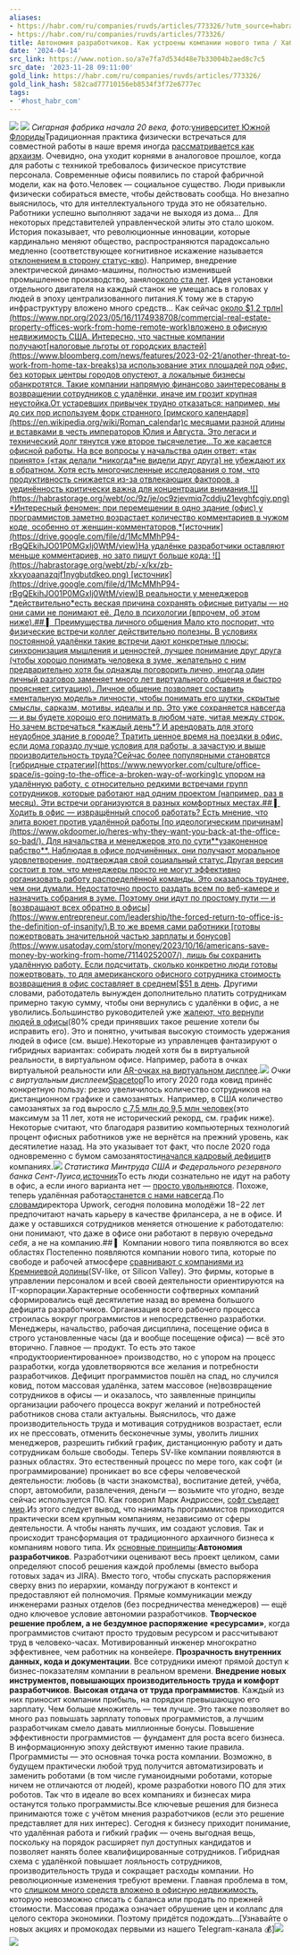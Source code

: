 ```yaml
---
aliases:
- https://habr.com/ru/companies/ruvds/articles/773326/?utm_source=habrahabr&utm_medium=rss&utm_campaign=773326
- https://habr.com/ru/companies/ruvds/articles/773326/
title: Автономия разработчиков. Как устроены компании нового типа / Хабр
date: '2024-04-14'
src_link: https://www.notion.so/a7e7fa7d534d48e7b33004b2aed8c7c5
src_date: '2023-11-28 09:11:00'
gold_link: https://habr.com/ru/companies/ruvds/articles/773326/
gold_link_hash: 582cad77710156eb8534f3f72e6777ec
tags:
- '#host_habr_com'
---
```


![](https://habrastorage.org/r/w780q1/webt/pf/8i/bh/pf8ibhhwgqbxws8utuwnh6aqp48.jpeg)
![](https://habrastorage.org/webt/pf/8i/bh/pf8ibhhwgqbxws8utuwnh6aqp48.jpeg)
*Сигарная фабрика начала 20 века, фото:*[университет Южной Флориды](https://fcit.usf.edu/florida/photos/industry/cigar/0315.htm)Традиционная практика физически встречаться для совместной работы в наше время иногда
[рассматривается как архаизм](https://www.newyorker.com/culture/office-space/is-going-to-the-office-a-broken-way-of-working). Очевидно, она уходит корнями в аналоговое прошлое, когда для работы с техникой требовалось физическое присутствие персонала. Современные офисы появились по старой фабричной модели, как на фото.Человек — социальное существо. Люди привыкли физически собираться вместе, чтобы действовать сообща. Но внезапно выяснилось, что для интеллектуального труда это не обязательно. Работники успешно выполняют задачи не выходя из дома… Для некоторых представителей управленческой элиты это стало шоком.
История показывает, что революционные инновации, которые кардинально меняют общество, распространяются парадоксально медленно (соответствующее когнитивное искажение называется
[отклонением в сторону статус-кво](https://ru.wikipedia.org/wiki/%D0%9E%D1%82%D0%BA%D0%BB%D0%BE%D0%BD%D0%B5%D0%BD%D0%B8%D0%B5_%D0%B2_%D1%81%D1%82%D0%BE%D1%80%D0%BE%D0%BD%D1%83_%D1%81%D1%82%D0%B0%D1%82%D1%83%D1%81-%D0%BA%D0%B2%D0%BE)). Например, внедрение электрической динамо-машины, полностью изменившей промышленное производство, заняло[около ста лет](https://www.researchgate.net/publication/4724731_The_Dynamo_and_the_Computer_An_Historical_Perspective_On_the_Modern_Productivity_Paradox). Идея установки отдельного двигателя на каждый станок не умещалась в головах у людей в эпоху централизованного питания.К тому же в старую инфраструктуру вложено много средств… Как сейчас
[около $1,2 трлн](https://www.npr.org/2023/05/16/1174938708/commercial-real-estate-property-offices-work-from-home-remote-work)вложено в офисную недвижимость США. Интересно, что частные компании получают[налоговые льготы от городских властей](https://www.bloomberg.com/news/features/2023-02-21/another-threat-to-work-from-home-tax-breaks)за использование этих площадей под офис, без которых центры городов опустеют, а локальные бизнесы обанкротятся. Такие компании напрямую финансово заинтересованы в возвращении сотрудников с удалёнки, иначе им грозит крупная неустойка.От устаревших привычек трудно отказаться: например, мы до сих пор используем форк странного
[римского календаря](https://en.wikipedia.org/wiki/Roman_calendar)с месяцами разной длины и вставками в честь императоров Юлия и Августа. Это легаси и технический долг тянутся уже второе тысячелетие…То же касается офисной работы. На все вопросы у начальства один ответ: «так принято» («так делали
*никогда*не видели друг друга) не убеждают их в обратном. Хотя есть многочисленные исследования о том, что продуктивность снижается из-за отвлекающих факторов, а уединённость критически важна для концентрации внимания.![](https://habrastorage.org/webt/oc/9z/je/oc9zjevmiq7cddju21evghfcgiy.png)
*Интересный феномен: при перемещении в одно здание (офис) у программистов заметно возрастает количество комментариев в чужом коде, особенно от женщин-комментаторов,*[источник](https://drive.google.com/file/d/1McMMhP94-rBgQEkihJO01P0MGxIj0WtM/view)На удалёнке разработчики оставляют меньше комментариев, но зато пишут больше кода:
![](https://habrastorage.org/webt/zb/-x/kx/zb-xkxyoaanazqjf1nygbutdkeo.png)
[источник](https://drive.google.com/file/d/1McMMhP94-rBgQEkihJO01P0MGxIj0WtM/view)В реальности у менеджеров
*действительно*есть веская причина сохранять офисные ритуалы — но они сами не понимают её. Дело в психологии (впрочем, об этом ниже).## ▍ Преимущества личного общения
Мало кто поспорит, что физические встречи коллег действительно полезны. В условиях постоянной удалёнки такие встречи дают конкретные плюсы: синхронизация мышления и ценностей, лучшее понимание друг друга (чтобы хорошо понимать человека в зуме, желательно с ним предварительно хотя бы однажды поговорить лично, иногда один личный разговор заменяет много лет виртуального общения и быстро проясняет ситуацию). Личное общение позволяет составить «ментальную модель» личности, чтобы понимать его шутки, скрытые смыслы, сарказм, мотивы, идеалы и пр. Это уже сохраняется навсегда — и вы будете хорошо его понимать в любом чате, читая между строк.
Но зачем встречаться
*каждый день*? И арендовать для этого неудобное здание в городе? Тратить ценное время на поездки в офис, если дома гораздо лучше условия для работы, а зачастую и выше производительность труда?Сейчас более популярными становятся
[гибридные стратегии](https://www.newyorker.com/culture/office-space/is-going-to-the-office-a-broken-way-of-working)с упором на удалённую работу, с относительно редкими встречами групп сотрудников, которые работают над одним проектом (например, раз в месяц). Эти встречи организуются в разных комфортных местах.## ▍ Ходить в офис — извращённый способ работать?
Есть мнение, что элита воюет против удалённой работы
[по идеологическим причинам](https://www.okdoomer.io/heres-why-they-want-you-back-at-the-office-so-bad/). Для начальства и менеджеров это по сути**узаконенное рабство**. Наблюдая в офисе подчинённых, они получают моральное удовлетворение, подтверждая свой социальный статус.Другая версия состоит в том, что менеджеры просто не могут эффективно организовать работу распределённой команды. Это оказалось труднее, чем они думали. Недостаточно просто раздать всем по веб-камере и назначить собрания в зуме. Поэтому они идут по простому пути — и
[возвращают всех обратно в офисы](https://www.entrepreneur.com/leadership/the-forced-return-to-office-is-the-definition-of-insanity/).В то же время сами работники
[готовы пожертвовать значительной частью зарплаты и бонусов](https://www.usatoday.com/story/money/2023/10/16/americans-save-money-by-working-from-home/71140252007/), лишь бы сохранить удалённую работу. Если подсчитать, сколько конкретно люди готовы пожертвовать, то для американского офисного сотрудника стоимость возвращения в офис составляет в среднем[$51 в день](https://fortune.com/2023/10/11/return-to-office-costs-commuting-lunch/). Другими словами, работодатель вынужден дополнительно платить сотрудникам примерно такую сумму, чтобы они вернулись с удалёнки в офис, а не уволились.Большинство руководителей уже
[жалеют, что вернули людей в офисы](https://envoy.com/content/datareport/)(80% среди принявших такое решение хотели бы исправить его). Это и понятно, учитывая высокую стоимость удержания людей в офисе (см. выше).Некоторые из управленцев фантазируют о гибридных вариантах: собирать людей хотя бы в виртуальной реальности, в виртуальном офисе. Например, работа в очках виртуальной реальности или
[AR-очках на виртуальном дисплее](https://www.pcworld.com/article/1919392/spacetop-is-the-first-laptop-without-a-screen.html).![](https://habrastorage.org/getpro/habr/post_images/87b/3ec/a17/87b3eca17f9b23c96c975e2f620ed1a1.jpg)
*Очки с виртуальным дисплеем*[Spacetop](https://www.sightful.com/)По итогу 2020 года ковид принёс конкретную пользу: резко увеличилось количество сотрудников на дистанционном графике и самозанятых. Например, в США количество самозанятых за год выросло
[с 7,5 млн до 9,5 млн человек](https://www.wsj.com/articles/workers-quit-jobs-in-droves-to-become-their-own-bosses-11638199199)(это максимум за 11 лет, хотя не исторический рекорд, см. график ниже). Некоторые считают, что благодаря развитию компьютерных технологий процент офисных работников уже не вернётся на прежний уровень, как десятилетие назад. На это указывает тот факт, что после 2020 года одновременно с бумом самозанятости[начался кадровый дефицит](https://www.wsj.com/amp/articles/labor-shortage-missing-workers-jobs-pay-raises-economy-11634224519)в компаниях.![](https://habrastorage.org/webt/7k/at/xw/7katxwxywq0rgq2v9usjiukr3cy.png)
*Статистика Минтруда США и Федерального резервного банка Сент-Луиса,*[источник](https://www.wsj.com/articles/workers-quit-jobs-in-droves-to-become-their-own-bosses-11638199199)То есть люди сознательно не идут на работу в офис, а если иного варианта нет —
[просто увольняются](https://www.wsj.com/articles/where-u-s-workers-are-quitting-jobs-at-record-rates-11637836201). Похоже, теперь удалённая работа[останется с нами навсегда](https://www.investopedia.com/remote-work-is-here-to-stay-and-employers-arent-happy-about-it-7814388).По
[словам](https://www.wsj.com/articles/workers-quit-jobs-in-droves-to-become-their-own-bosses-11638199199)директора Upwork, сегодня половина молодёжи 18−22 лет предпочитают начать карьеру в качестве фрилансера, а не в офисе. И даже у оставшихся сотрудников меняется отношение к работодателю: они понимают, что даже в офисе они работают в первую очередь*на себя*, а не на компанию.## ▍ Компании нового типа появляются во всех областях
Постепенно появляются компании нового типа, которые по свободе и рабочей атмосфере
[сравнивают с компаниями из Кремниевой долины](https://blog.pragmaticengineer.com/what-silicon-valley-gets-right-on-software-engineers/)(SV-like, от Silicon Valley). Это фирмы, которые в управлении персоналом и всей своей деятельности ориентируются на IT-корпорации.Характерные особенности софтверных компаний сформировались ещё десятилетие назад во времена большого дефицита разработчиков. Организация всего рабочего процесса строилась вокруг программистов и непосредственно разработки. Менеджеры, начальство, рабочая дисциплина, посещение офиса в строго установленные часы (да и вообще посещение офиса) — всё это вторично. Главное — продукт. То есть это такое «продуктоориентированное» производство, но с упором на процесс разработки, когда удовлетворяются все желания и потребности разработчиков.
Дефицит программистов пошёл на спад, но случился ковид, потом массовая удалёнка, затем массовое (не)возвращение сотрудников в офисы — и оказалось, что заявленные принципы организации рабочего процесса вокруг желаний и потребностей работников снова стали актуальны. Выяснилось, что даже производительность труда и мотивация сотрудников возрастает, если их не прессовать, отменить бесконечные зумы, уволить лишних менеджеров, разрешить гибкий график, дистанционную работу и дать сотрудникам больше свободы. Теперь SV-like компании появляются в разных областях. Это естественный процесс по мере того, как софт (и программирование) проникает во все сферы человеческой деятельности: любовь (в части знакомства), воспитание детей, учёба, спорт, автомобили, развлечения, деньги — возьмите что угодно, везде сейчас используется ПО. Как говорил Марк Андриссен,
[софт съедает мир](https://a16z.com/why-software-is-eating-the-world/).Из этого следует вывод, что нанимать программистов приходится практически всем крупным компаниям, независимо от сферы деятельности. А чтобы нанять лучших, им создают условия. Так и происходит трансформация от традиционного архаичного бизнеса к компаниям нового типа. Их
[основные принципы](https://blog.pragmaticengineer.com/what-silicon-valley-gets-right-on-software-engineers/):**Автономия разработчиков**. Разработчики оценивают весь проект целиком, сами определяют способ решения каждой проблемы (вместо выбора готовых задач из JIRA). Вместо того, чтобы спускать распоряжения сверху вниз по иерархии, команду погружают в контекст и предоставляют ей полномочия.
Прямые коммуникации между инженерами разных отделов (без посредничества менеджеров) — ещё одно ключевое условие автономии разработчиков.
**Творческое решение проблем, а не бездумное распоряжение «ресурсами»**, когда программистов считают просто трудовым ресурсом и рассчитывают труд в человеко-часах. Мотивированный инженер многократно эффективнее, чем работник на конвейере.
**Прозрачность внутренних данных, кода и документации**. Все сотрудники имеют прямой доступ к бизнес-показателям компании в реальном времени.
**Внедрение новых инструментов, повышающих производительность труда и комфорт разработчиков**.
**Высокая отдача от труда программистов**. Каждый из них приносит компании прибыль, на порядки превышающую его зарплату. Чем больше множитель — тем лучше. Это также позволяет во много раз повышать зарплату топовых программистов, а лучшим разработчикам смело давать миллионные бонусы. Повышение эффективности программистов — фундамент для роста всего бизнеса. В информационную эпоху действуют именно такие правила.
Программисты — это основная точка роста компании. Возможно, в будущем практически любой труд получится автоматизировать и заменить роботами (в том числе гуманоидными роботами, которые ничем не отличаются от людей), кроме разработки нового ПО для этих роботов. Так что в идеале во всех компаниях и бизнесах мира останутся только программисты.Все ключевые решения для бизнеса принимаются тоже с учётом мнения разработчиков (если это решение представляет для них интерес).
Сегодня к бизнесу приходит понимание, что удалённая работа и гибкий график — очень выгодная вещь, поскольку на порядок расширяет пул доступных кандидатов и позволяет нанять более квалифицированные сотрудников. Гибридная схема с удалёнкой повышает лояльность сотрудников, производительность труда и сокращает расходы компании. Но революционные изменения требуют времени. Главная проблема в том, что
[слишком много средств вложено в офисную недвижимость](https://www.npr.org/2023/05/16/1174938708/commercial-real-estate-property-offices-work-from-home-remote-work), которую невозможно списать с баланса или продать по прежней стоимости. Массовая продажа означает обрушение цен и коллапс для целого сектора экономики. Поэтому придётся подождать…[Узнавайте о новых акциях и промокодах первыми из нашего Telegram-канала 💰]![](https://habrastorage.org/r/w780q1/webt/os/g2/ms/osg2msglmcba81cfkh0vl0nlnu4.jpeg)
![](https://habrastorage.org/webt/os/g2/ms/osg2msglmcba81cfkh0vl0nlnu4.jpeg)